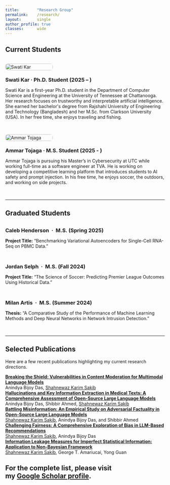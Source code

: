 ```yaml
---
title:        "Research Group"
permalink:    /research/
layout:       single
author_profile: true
classes:      wide
---
```


<style>
.member-row {
  display: flex;
  flex-wrap: wrap;
  align-items: flex-start;
  gap: 1.25rem;
  margin: 2rem 0;
}
.member-row img {
  width: 100%;
  max-width: 150px;
  height: auto;
  border-radius: 8px;
}
.member-content h3 {
  margin: 0 0 0.4rem 0;
}
</style>

## Current Students

<div class="member-row">
  <img src="{{ '/images/swati.png' | relative_url }}" alt="Swati Kar">
  <div class="member-content">
    <h3>Swati Kar · Ph.D. Student (2025 – )</h3>
    <p>Swati Kar is a first-year Ph.D. student in the Department of Computer Science and Engineering at the University of Tennessee at Chattanooga. Her research focuses on trustworthy and interpretable artificial intelligence. She earned her bachelor's degree from Rajshahi University of Engineering and Technology (Bangladesh) and her M.Sc. from Clarkson University (USA). In her free time, she enjoys traveling and fishing.</p>
  </div>
</div>

<div class="member-row">
  <img src="{{ '/images/Ammar.jpg' | relative_url }}" alt="Ammar Tojaga">
  <div class="member-content">
    <h3>Ammar Tojaga · M.S. Student (2025 - )</h3>
    <p>Ammar Tojaga is pursuing his Master’s in Cybersecurity at UTC while working full-time as a software engineer at TVA. He is working on developing a competitive learning platform that introduces students to AI safety and prompt injection. In his free time, he enjoys soccer, the outdoors, and working on side projects.</p>
  </div>
</div>

---

## Graduated Students

<div class="member-row">
  <div class="member-content">
    <h3>Caleb Henderson  ·  M.S. (Spring 2025)</h3>
    <p><strong>Project Title:</strong> “Benchmarking Variational Autoencoders for Single-Cell RNA-Seq on PBMC Data.”</p>
  </div>
</div>

<div class="member-row">
  <div class="member-content">
    <h3>Jordan Selph  ·  M.S. (Fall 2024)</h3>
    <p><strong>Project Title:</strong> “The Science of Soccer: Predicting Premier League Outcomes Using Historical Data.”</p>
  </div>
</div>

<div class="member-row">
  <div class="member-content">
    <h3>Milan Artis  ·  M.S. (Summer 2024)</h3>
    <p><strong>Thesis:</strong> “A Comparative Study of the Performance of Machine Learning Methods and Deep Neural Networks in Network Intrusion Detection.”</p>
  </div>
</div>

---

## Selected Publications

Here are a few recent publications highlighting my current research directions. 

<div class="pub-entry">
  <a href="https://www.techrxiv.org/doi/full/10.36227/techrxiv.174537593.33953859">
    <strong>Breaking the Shield: Vulnerabilities in Content Moderation for Multimodal Language Models</strong>
  </a><br>
  <span class="author">Anindya Bijoy Das, <u>Shahnewaz Karim Sakib</u></span>
</div>

<div class="pub-entry">
  <a href="https://arxiv.org/abs/2504.19061">
    <strong>Hallucinations and Key Information Extraction in Medical Texts: A Comprehensive Assessment of Open-Source Large Language Models</strong>
  </a><br>
  <span class="author">Anindya Bijoy Das, Shibbir Ahmed, <u>Shahnewaz Karim Sakib</u></span>
</div>

<div class="pub-entry">
  <a href="https://aclanthology.org/2025.trustnlp-main.28/">
    <strong>Battling Misinformation: An Empirical Study on Adversarial Factuality in Open-Source Large Language Models</strong>
  </a><br>
  <span class="author"><u>Shahnewaz Karim Sakib</u>, Anindya Bijoy Das, and Shibbir Ahmed</span>
</div>

<div class="pub-entry">
  <a href="https://ieeexplore.ieee.org/abstract/document/10825082">
    <strong>Challenging Fairness: A Comprehensive Exploration of Bias in LLM-Based Recommendations</strong>
  </a><br>
  <span class="author"><u>Shahnewaz Karim Sakib</u>, Anindya Bijoy Das</span>
</div>

<div class="pub-entry">
  <a href="https://ieeexplore.ieee.org/abstract/document/10795215">
    <strong>Information Leakage Measures for Imperfect Statistical Information: Application to Non-Bayesian Framework</strong>
  </a><br>
  <span class="author"><u>Shahnewaz Karim Sakib</u>, George T. Amariucai, Yong Guan</span>
</div>

For the complete list, please visit my&nbsp;<a href="https://scholar.google.com/citations?user=u5JRM_EAAAAJ&hl=en">Google Scholar profile</a>.
---
